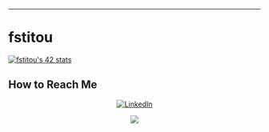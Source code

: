 
---

# fstitou




[![fstitou's 42 stats](https://badge.mediaplus.ma/binary/fstitou?1337Badge=off)](https://github.com/oakoudad/badge42)



## How to Reach Me
  
<div style="text-align: center;">
                                                                     <p><a href="https://www.linkedin.com/in/fahdstitu/"><img src="https://img.shields.io/badge/LinkedIn-0077B5?style=for-the-badge&logo=linkedin&logoColor=white" alt="LinkedIn" /></a></p>
                                                                               <p><a href="mailto:fahdstitou263@gmail.com"><img src="https://img.shields.io/badge/Gmail-D14836?style=for-the-badge&logo=gmail&logoColor=white" /></a></p>
</div>


